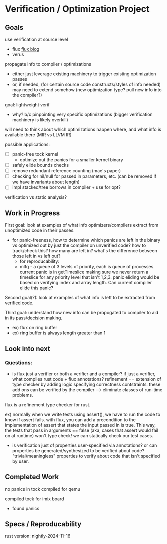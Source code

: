 # Verification / Optimization Project

## Goals

use verification at source level 
- flux [flux blog](https://flux-rs.github.io/flux/blog/01-introducing-flux.html)
- verus

propagate info to compiler / optimizations
- either just leverage existing machinery to trigger existing optimization passes
- or, if needed, (for certain source code constructs/styles of info needed) may need to extend somehow (new optimization type? pull new info into the compiler?)

goal: lightweight verif
- why? b/c pinpointing very specific optimizations (bigger verification machinery is likely overkill)

will need to think about which optimizations happen where, and what info is available there (MIR vs LLVM IR)

possible applications:

- [ ] panic-free tock kernel
    - optimize out the panics for a smaller kernel binary
- [ ] safely elide bounds checks
- [ ] remove redundant reference counting (mae's paper)
- [ ] checking for nil/null for passed in parameters, etc. (can be removed if we have invariants about length)
- [ ] impl stacked/tree borrows in compiler + use for opt?

verification vs static analysis?

## Work in Progress

First goal: look at examples of what info optimizers/compilers extract from unoptimized code in their passes.
- for panic-freeness, how to determine which panics are left in the binary vs optimized out by just the compiler on unverified code? how to track/check this? how many are left in? what's the difference between those left in vs left out?
  - for reproducability: 
  - mlfq - a queue of 3 levels of priority, each is queue of processes. current panic is in getTimeslice making sure we never return a timeslice for any priority level that isn't 1,2,3. panic eliding would be based on verifying index and array length. Can current compiler elide this panic?

Second goal(?): look at examples of what info is left to be extracted from verified code.

Third goal: understand how new info can be propogated to compiler to aid in its pass/decision making.
- ex) flux on ring buffer
- ex) ring buffer is always length greater than 1

## Look into next

### Questions:
- is flux just a verifier or both a verifier and a compiler? if just a verifier, what compiles rust code + flux annotations?
refinement == extension of type checker by adding logic specifying correctness contstraints. these add ons can be verified by the compiler --> eliminate classes of run-time problems.

flux is a refinement type checker for rust.

ex) normally when we write tests using assert(), we have to run the code to know if assert fails.
with flux, you can add a precondition to the implementation of assert that states the input passed in is true.
This way, the tests that pass in arguments == false (aka, cases that assert would fail on at runtime) won't type check! we can statically check our test cases.




- is verification just of properties user-specified via annotations? or can properties be generated/synthesized to be verified about code? "trivial/meaningless" properties to verify about code that isn't specified by user.

## Completed Work

no panics in tock compiled for qemu

compiled tock for imix board
- found panics

## Specs / Reproducability

rust version: nightly-2024-11-16

